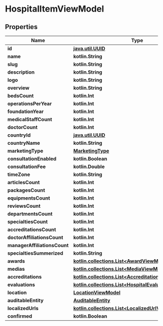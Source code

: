 
# HospitalItemViewModel

## Properties
Name | Type | Description | Notes
------------ | ------------- | ------------- | -------------
**id** | [**java.util.UUID**](java.util.UUID.md) |  |  [optional]
**name** | **kotlin.String** |  |  [optional]
**slug** | **kotlin.String** |  |  [optional]
**description** | **kotlin.String** |  |  [optional]
**logo** | **kotlin.String** |  |  [optional]
**overview** | **kotlin.String** |  |  [optional]
**bedsCount** | **kotlin.Int** |  |  [optional]
**operationsPerYear** | **kotlin.Int** |  |  [optional]
**foundationYear** | **kotlin.Int** |  |  [optional]
**medicalStaffCount** | **kotlin.Int** |  |  [optional]
**doctorCount** | **kotlin.Int** |  |  [optional]
**countryId** | [**java.util.UUID**](java.util.UUID.md) |  |  [optional]
**countryName** | **kotlin.String** |  |  [optional]
**marketingType** | [**MarketingType**](MarketingType.md) |  |  [optional]
**consultationEnabled** | **kotlin.Boolean** |  |  [optional]
**consultationFee** | **kotlin.Double** |  |  [optional]
**timeZone** | **kotlin.String** |  |  [optional]
**articlesCount** | **kotlin.Int** |  |  [optional]
**packagesCount** | **kotlin.Int** |  |  [optional]
**equipmentsCount** | **kotlin.Int** |  |  [optional]
**reviewsCount** | **kotlin.Int** |  |  [optional]
**departmentsCount** | **kotlin.Int** |  |  [optional]
**specialtiesCount** | **kotlin.Int** |  |  [optional]
**accreditationsCount** | **kotlin.Int** |  |  [optional]
**doctorAffiliationsCount** | **kotlin.Int** |  |  [optional]
**managerAffiliationsCount** | **kotlin.Int** |  |  [optional]
**specialtiesSummerized** | **kotlin.String** |  |  [optional]
**awards** | [**kotlin.collections.List&lt;AwardViewModel&gt;**](AwardViewModel.md) |  |  [optional]
**medias** | [**kotlin.collections.List&lt;MediaViewModel&gt;**](MediaViewModel.md) |  |  [optional]
**accreditations** | [**kotlin.collections.List&lt;AccreditationViewModel&gt;**](AccreditationViewModel.md) |  |  [optional]
**evaluations** | [**kotlin.collections.List&lt;HospitalEvaluationViewModel&gt;**](HospitalEvaluationViewModel.md) |  |  [optional]
**location** | [**LocationViewModel**](LocationViewModel.md) |  |  [optional]
**auditableEntity** | [**AuditableEntity**](AuditableEntity.md) |  |  [optional]
**localizedUrls** | [**kotlin.collections.List&lt;LocalizedUrlViewModel&gt;**](LocalizedUrlViewModel.md) |  |  [optional]
**confirmed** | **kotlin.Boolean** |  |  [optional]



